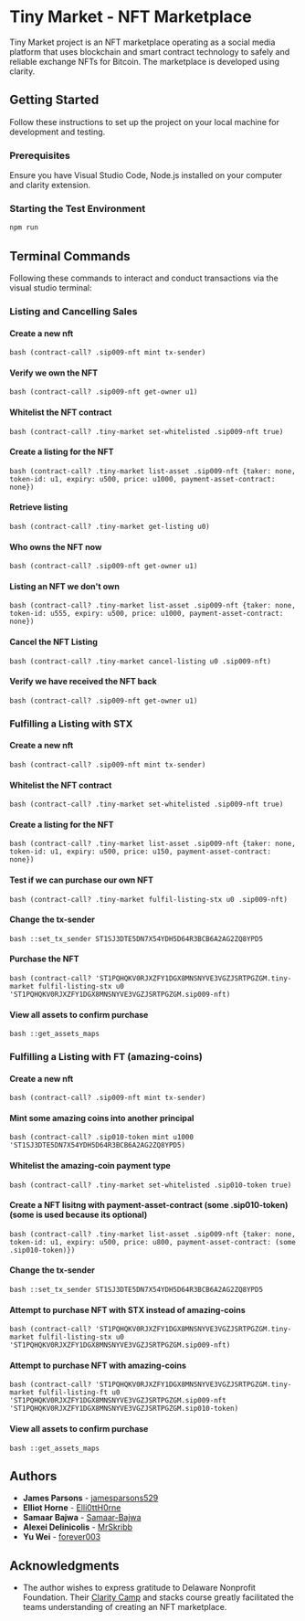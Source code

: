 # Tiny Market - NFT Marketplace

Tiny Market project is an NFT marketplace operating as a social media platform that uses blockchain and smart contract technology to safely and reliable exchange NFTs for Bitcoin. The marketplace is developed using clarity.

## Getting Started

Follow these instructions to set up the project on your local machine for development and testing.

### Prerequisites

Ensure you have Visual Studio Code, Node.js installed on your computer and clarity extension.

### Starting the Test Environment

```bash
npm run

```

## Terminal Commands

Following these commands to interact and conduct transactions via the visual studio terminal:

### Listing and Cancelling Sales
#### Create a new nft
```bash (contract-call? .sip009-nft mint tx-sender)```

#### Verify we own the NFT
```bash (contract-call? .sip009-nft get-owner u1)```

#### Whitelist the NFT contract
```bash (contract-call? .tiny-market set-whitelisted .sip009-nft true)```

#### Create a listing for the NFT 
```bash (contract-call? .tiny-market list-asset .sip009-nft {taker: none, token-id: u1, expiry: u500, price: u1000, payment-asset-contract: none})```

#### Retrieve listing
```bash (contract-call? .tiny-market get-listing u0)```

#### Who owns the NFT now
```bash (contract-call? .sip009-nft get-owner u1)```

#### Listing an NFT we don't own
```bash (contract-call? .tiny-market list-asset .sip009-nft {taker: none, token-id: u555, expiry: u500, price: u1000, payment-asset-contract: none})```

#### Cancel the NFT Listing
```bash (contract-call? .tiny-market cancel-listing u0 .sip009-nft)```

#### Verify we have received the NFT back
```bash (contract-call? .sip009-nft get-owner u1)```


### Fulfilling a Listing with STX
#### Create a new nft
```bash (contract-call? .sip009-nft mint tx-sender)```

#### Whitelist the NFT contract
```bash (contract-call? .tiny-market set-whitelisted .sip009-nft true)```

#### Create a listing for the NFT 
```bash (contract-call? .tiny-market list-asset .sip009-nft {taker: none, token-id: u1, expiry: u500, price: u150, payment-asset-contract: none})```

#### Test if we can purchase our own NFT
```bash (contract-call? .tiny-market fulfil-listing-stx u0 .sip009-nft)```

#### Change the tx-sender
```bash ::set_tx_sender ST1SJ3DTE5DN7X54YDH5D64R3BCB6A2AG2ZQ8YPD5```

#### Purchase the NFT
```bash (contract-call? 'ST1PQHQKV0RJXZFY1DGX8MNSNYVE3VGZJSRTPGZGM.tiny-market fulfil-listing-stx u0 'ST1PQHQKV0RJXZFY1DGX8MNSNYVE3VGZJSRTPGZGM.sip009-nft)```

#### View all assets to confirm purchase
```bash ::get_assets_maps```


### Fulfilling a Listing with FT (amazing-coins)
#### Create a new nft
```bash (contract-call? .sip009-nft mint tx-sender)```

#### Mint some amazing coins into another principal
```bash (contract-call? .sip010-token mint u1000 'ST1SJ3DTE5DN7X54YDH5D64R3BCB6A2AG2ZQ8YPD5)```

#### Whitelist the amazing-coin payment type
```bash (contract-call? .tiny-market set-whitelisted .sip010-token true)```

#### Create a NFT lisitng with payment-asset-contract (some .sip010-token) (some is used because its optional)
```bash (contract-call? .tiny-market list-asset .sip009-nft {taker: none, token-id: u1, expiry: u500, price: u800, payment-asset-contract: (some .sip010-token)})```

#### Change the tx-sender
```bash ::set_tx_sender ST1SJ3DTE5DN7X54YDH5D64R3BCB6A2AG2ZQ8YPD5```

#### Attempt to purchase NFT with STX instead of amazing-coins
```bash (contract-call? 'ST1PQHQKV0RJXZFY1DGX8MNSNYVE3VGZJSRTPGZGM.tiny-market fulfil-listing-stx u0 'ST1PQHQKV0RJXZFY1DGX8MNSNYVE3VGZJSRTPGZGM.sip009-nft)```

#### Attempt to purchase NFT with amazing-coins
```bash (contract-call? 'ST1PQHQKV0RJXZFY1DGX8MNSNYVE3VGZJSRTPGZGM.tiny-market fulfil-listing-ft u0 'ST1PQHQKV0RJXZFY1DGX8MNSNYVE3VGZJSRTPGZGM.sip009-nft 'ST1PQHQKV0RJXZFY1DGX8MNSNYVE3VGZJSRTPGZGM.sip010-token)```

#### View all assets to confirm purchase
```bash ::get_assets_maps```

## Authors

- **James Parsons** - [jamesparsons529](https://github.com/jamesparsons529)
- **Elliot Horne** - [Elli0ttH0rne](https://github.com/Elli0ttH0rne)
- **Samaar Bajwa** - [Samaar-Bajwa](https://github.com/Samaar-Bajwa)
- **Alexei Delinicolis** - [MrSkribb](https://github.com/MrSkribb)
- **Yu Wei** - [forever003](https://github.com/forever003)

## Acknowledgments

- The author wishes to express gratitude to Delaware Nonprofit Foundation. Their [Clarity Camp](https://learn.stacks.org/course/clarity-camp) and stacks course greatly facilitated the teams understanding of creating an NFT marketplace.
